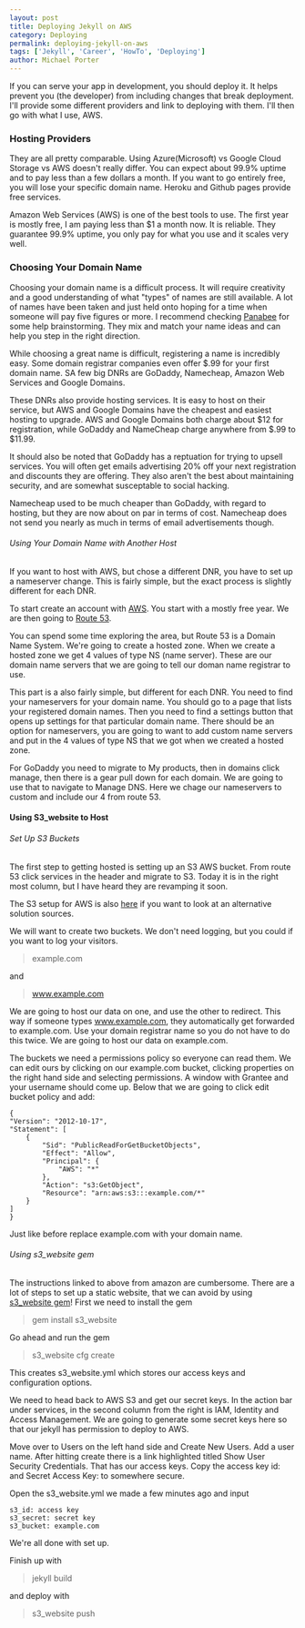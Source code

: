 ```yaml
---
layout: post
title: Deploying Jekyll on AWS
category: Deploying
permalink: deploying-jekyll-on-aws
tags: ['Jekyll', 'Career', 'HowTo', 'Deploying']
author: Michael Porter
---
```


If you can serve your app in development, you should deploy it. It helps prevent you (the developer) from including changes that break deployment. I'll provide some different providers and link to deploying with them. I'll then go with what I use, AWS.

<!-- more -->

### Hosting Providers

They are all pretty comparable. Using Azure(Microsoft) vs Google Cloud Storage vs AWS doesn't really differ. You can expect about 99.9% uptime and to pay less than a few dollars a month. If you want to go entirely free, you will lose your specific domain name. Heroku and Github pages provide free services.

Amazon Web Services (AWS) is one of the best tools to use. The first year is mostly free, I am paying less than $1 a month now. It is reliable. They guarantee 99.9% uptime, you only pay for what you use and it scales very well.

### Choosing Your Domain Name

Choosing your domain name is a difficult process. It will require creativity and a good understanding of what "types" of names are still available. A lot of names have been taken and just held onto hoping for a time when someone will pay five figures or more. I recommend checking [Panabee](www.panabee.com) for some help brainstorming. They mix and match your name ideas and can help you step in the right direction.

While choosing a great name is difficult, registering a name is incredibly easy. Some domain registrar companies even offer $.99 for your first domain name. SA few big DNRs are GoDaddy, Namecheap, Amazon Web Services and Google Domains.

These DNRs also provide hosting services. It is easy to host on their service, but AWS and Google Domains have the cheapest and easiest hosting to upgrade. AWS and Google Domains both charge about $12 for registration, while GoDaddy and NameCheap charge anywhere from $.99 to $11.99.

It should also be noted that GoDaddy has a reptuation for trying to upsell services. You will often get emails advertising 20% off your next registration and discounts they are offering. They also aren't the best about maintaining security, and are somewhat susceptable to social hacking.

Namecheap used to be much cheaper than GoDaddy, with regard to hosting, but they are now about on par in terms of cost. Namecheap does not send you nearly as much in terms of email advertisements though.

###### Using Your Domain Name with Another Host

If you want to host with AWS, but chose a different DNR, you have to set up a nameserver change. This is fairly simple, but the exact process is slightly different for each DNR.

To start create an account with [AWS](https://aws.amazon.com). You start with a mostly free year. We are then going to [Route 53](https://console.aws.amazon.com/route53).

You can spend some time exploring the area, but Route 53 is a Domain Name System. We're going to create a hosted zone. When we create a hosted zone we get 4 values of type NS (name server). These are our domain name servers that we are going to tell our doman name registrar to use.

This part is a also fairly simple, but different for each DNR. You need to find your nameservers for your domain name. You should go to a page that lists your registered domain names. Then you need to find a settings button that opens up settings for that particular domain name. There should be an option for nameservers, you are going to want to add custom name servers and put in the 4 values of type NS that we got when we created a hosted zone.

For GoDaddy you need to migrate to My products, then in domains click manage, then there is a gear pull down for each domain. We are going to use that to navigate to Manage DNS. Here we chage our nameservers to custom and include our 4 from route 53.

#### Using S3_website to Host

###### Set Up S3 Buckets

The first step to getting hosted is setting up an S3 AWS bucket. From route 53 click services in the header and migrate to S3. Today it is in the right most column, but I have heard they are revamping it soon.

The S3 setup for AWS is also [here](http://docs.aws.amazon.com/AmazonS3/latest/dev/website-hosting-custom-domain-walkthrough.html) if you want to look at an alternative solution sources.

We will want to create two buckets. We don't need logging, but you could if you want to log your visitors.

> example.com

and

> www.example.com

We are going to host our data on one, and use the other to redirect. This way if someone types www.example.com, they automatically get forwarded to example.com. Use your domain registrar name so you do not have to do this twice. We are going to host our data on example.com.

The buckets we need a permissions policy so everyone can read them. We can edit ours by clicking on our example.com bucket, clicking properties on the right hand side and selecting permissions. A window with Grantee and your username should come up. Below that we are going to click edit bucket policy and add:

	{
	"Version": "2012-10-17",
	"Statement": [
		{
			"Sid": "PublicReadForGetBucketObjects",
			"Effect": "Allow",
			"Principal": {
				"AWS": "*"
			},
			"Action": "s3:GetObject",
			"Resource": "arn:aws:s3:::example.com/*"
		}
	]
	}

Just like before replace example.com with your domain name.

###### Using s3_website gem

The instructions linked to above from amazon are cumbersome. There are a lot of steps to set up a static website, that we can avoid by using [s3_website gem](https://github.com/laurilehmijoki/s3_website)! First we need to install the gem

> gem install s3_website

Go ahead and run the gem

> s3_website cfg create

This creates s3_website.yml which stores our access keys and configuration options.

We need to head back to AWS S3 and get our secret keys. In the action bar under services, in the second column from the right is IAM, Identity and Access Management. We are going to generate some secret keys here so that our jekyll has permission to deploy to AWS.

Move over to Users on the left hand side and Create New Users. Add a user name. After hitting create there is a link highlighted titled Show User Security Credentials. That has our access keys. Copy the access key id: and Secret Access Key: to somewhere secure.

Open the s3_website.yml we made a few minutes ago and input

	s3_id: access key
	s3_secret: secret key
	s3_bucket: example.com

We're all done with set up.

Finish up with

> jekyll build

and deploy with

> s3_website push
